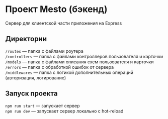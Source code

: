 # Проект Mesto (бэкенд)

Сервер для клиентской части приложения на Express

## Директории

`/routes` — папка с файлами роутера  
`/controllers` — папка с файлами контроллеров пользователя и карточки   
`/models` — папка с файлами описания схем пользователя и карточки  
`/errors` — папка с обработкой ошибок от сервера  
`/middlewares` — папка с логикой дополнительных операций (авторизация, логирование)

## Запуск проекта

`npm run start` — запускает сервер   
`npm run dev` — запускает сервер локально с hot-reload
